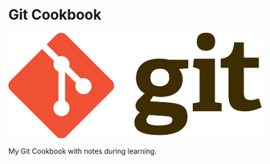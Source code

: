 # Git Cookbook

<p align="center">
  <img src="/assets/git-logo.png" alt="Git logo">
</p>

My Git Cookbook with notes during learning.
